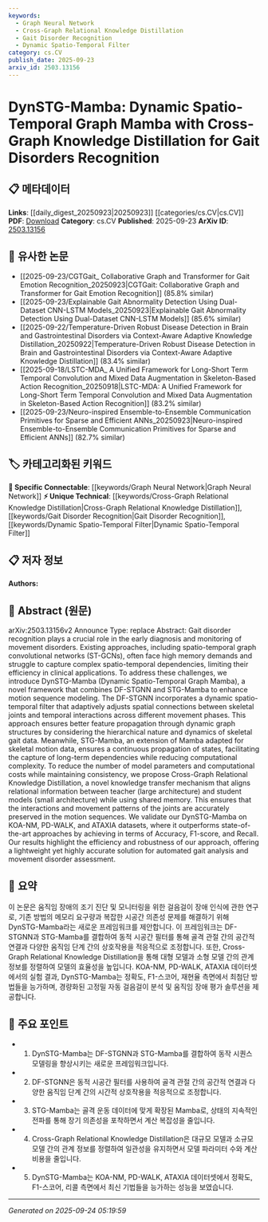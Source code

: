 ```yaml
---
keywords:
  - Graph Neural Network
  - Cross-Graph Relational Knowledge Distillation
  - Gait Disorder Recognition
  - Dynamic Spatio-Temporal Filter
category: cs.CV
publish_date: 2025-09-23
arxiv_id: 2503.13156
---
```


<!-- KEYWORD_LINKING_METADATA:
{
  "processed_timestamp": "2025-09-24T05:19:59.772610",
  "vocabulary_version": "1.0",
  "selected_keywords": [
    "Graph Neural Network",
    "Cross-Graph Relational Knowledge Distillation",
    "Gait Disorder Recognition",
    "Dynamic Spatio-Temporal Filter"
  ],
  "rejected_keywords": [],
  "similarity_scores": {
    "Graph Neural Network": 0.8,
    "Cross-Graph Relational Knowledge Distillation": 0.78,
    "Gait Disorder Recognition": 0.75,
    "Dynamic Spatio-Temporal Filter": 0.74
  },
  "extraction_method": "AI_prompt_based",
  "budget_applied": true,
  "candidates_json": {
    "candidates": [
      {
        "surface": "spatio-temporal graph convolutional networks",
        "canonical": "Graph Neural Network",
        "aliases": [
          "ST-GCN",
          "spatio-temporal GCN"
        ],
        "category": "specific_connectable",
        "rationale": "This term is directly related to Graph Neural Networks, which are crucial for modeling spatio-temporal data.",
        "novelty_score": 0.45,
        "connectivity_score": 0.85,
        "specificity_score": 0.78,
        "link_intent_score": 0.8
      },
      {
        "surface": "Cross-Graph Relational Knowledge Distillation",
        "canonical": "Cross-Graph Relational Knowledge Distillation",
        "aliases": [
          "CGRKD"
        ],
        "category": "unique_technical",
        "rationale": "This is a novel technique introduced in the paper, enhancing knowledge transfer between models.",
        "novelty_score": 0.92,
        "connectivity_score": 0.65,
        "specificity_score": 0.88,
        "link_intent_score": 0.78
      },
      {
        "surface": "gait disorder recognition",
        "canonical": "Gait Disorder Recognition",
        "aliases": [
          "gait analysis",
          "movement disorder assessment"
        ],
        "category": "unique_technical",
        "rationale": "This is a specific application area of the proposed framework, linking to medical and clinical research.",
        "novelty_score": 0.68,
        "connectivity_score": 0.72,
        "specificity_score": 0.81,
        "link_intent_score": 0.75
      },
      {
        "surface": "dynamic spatio-temporal filter",
        "canonical": "Dynamic Spatio-Temporal Filter",
        "aliases": [
          "DSTF"
        ],
        "category": "unique_technical",
        "rationale": "This filter is a key component of the proposed model, enhancing feature propagation.",
        "novelty_score": 0.7,
        "connectivity_score": 0.68,
        "specificity_score": 0.79,
        "link_intent_score": 0.74
      }
    ],
    "ban_list_suggestions": [
      "motion sequence",
      "model parameters",
      "computational costs"
    ]
  },
  "decisions": [
    {
      "candidate_surface": "spatio-temporal graph convolutional networks",
      "resolved_canonical": "Graph Neural Network",
      "decision": "linked",
      "scores": {
        "novelty": 0.45,
        "connectivity": 0.85,
        "specificity": 0.78,
        "link_intent": 0.8
      }
    },
    {
      "candidate_surface": "Cross-Graph Relational Knowledge Distillation",
      "resolved_canonical": "Cross-Graph Relational Knowledge Distillation",
      "decision": "linked",
      "scores": {
        "novelty": 0.92,
        "connectivity": 0.65,
        "specificity": 0.88,
        "link_intent": 0.78
      }
    },
    {
      "candidate_surface": "gait disorder recognition",
      "resolved_canonical": "Gait Disorder Recognition",
      "decision": "linked",
      "scores": {
        "novelty": 0.68,
        "connectivity": 0.72,
        "specificity": 0.81,
        "link_intent": 0.75
      }
    },
    {
      "candidate_surface": "dynamic spatio-temporal filter",
      "resolved_canonical": "Dynamic Spatio-Temporal Filter",
      "decision": "linked",
      "scores": {
        "novelty": 0.7,
        "connectivity": 0.68,
        "specificity": 0.79,
        "link_intent": 0.74
      }
    }
  ]
}
-->

# DynSTG-Mamba: Dynamic Spatio-Temporal Graph Mamba with Cross-Graph Knowledge Distillation for Gait Disorders Recognition

## 📋 메타데이터

**Links**: [[daily_digest_20250923|20250923]] [[categories/cs.CV|cs.CV]]
**PDF**: [Download](https://arxiv.org/pdf/2503.13156.pdf)
**Category**: cs.CV
**Published**: 2025-09-23
**ArXiv ID**: [2503.13156](https://arxiv.org/abs/2503.13156)

## 🔗 유사한 논문
- [[2025-09-23/CGTGait_ Collaborative Graph and Transformer for Gait Emotion Recognition_20250923|CGTGait: Collaborative Graph and Transformer for Gait Emotion Recognition]] (85.8% similar)
- [[2025-09-23/Explainable Gait Abnormality Detection Using Dual-Dataset CNN-LSTM Models_20250923|Explainable Gait Abnormality Detection Using Dual-Dataset CNN-LSTM Models]] (85.6% similar)
- [[2025-09-22/Temperature-Driven Robust Disease Detection in Brain and Gastrointestinal Disorders via Context-Aware Adaptive Knowledge Distillation_20250922|Temperature-Driven Robust Disease Detection in Brain and Gastrointestinal Disorders via Context-Aware Adaptive Knowledge Distillation]] (83.4% similar)
- [[2025-09-18/LSTC-MDA_ A Unified Framework for Long-Short Term Temporal Convolution and Mixed Data Augmentation in Skeleton-Based Action Recognition_20250918|LSTC-MDA: A Unified Framework for Long-Short Term Temporal Convolution and Mixed Data Augmentation in Skeleton-Based Action Recognition]] (83.2% similar)
- [[2025-09-23/Neuro-inspired Ensemble-to-Ensemble Communication Primitives for Sparse and Efficient ANNs_20250923|Neuro-inspired Ensemble-to-Ensemble Communication Primitives for Sparse and Efficient ANNs]] (82.7% similar)

## 🏷️ 카테고리화된 키워드
**🔗 Specific Connectable**: [[keywords/Graph Neural Network|Graph Neural Network]]
**⚡ Unique Technical**: [[keywords/Cross-Graph Relational Knowledge Distillation|Cross-Graph Relational Knowledge Distillation]], [[keywords/Gait Disorder Recognition|Gait Disorder Recognition]], [[keywords/Dynamic Spatio-Temporal Filter|Dynamic Spatio-Temporal Filter]]

## 📋 저자 정보

**Authors:** 

## 📄 Abstract (원문)

arXiv:2503.13156v2 Announce Type: replace 
Abstract: Gait disorder recognition plays a crucial role in the early diagnosis and monitoring of movement disorders. Existing approaches, including spatio-temporal graph convolutional networks (ST-GCNs), often face high memory demands and struggle to capture complex spatio-temporal dependencies, limiting their efficiency in clinical applications. To address these challenges, we introduce DynSTG-Mamba (Dynamic Spatio-Temporal Graph Mamba), a novel framework that combines DF-STGNN and STG-Mamba to enhance motion sequence modeling. The DF-STGNN incorporates a dynamic spatio-temporal filter that adaptively adjusts spatial connections between skeletal joints and temporal interactions across different movement phases. This approach ensures better feature propagation through dynamic graph structures by considering the hierarchical nature and dynamics of skeletal gait data. Meanwhile, STG-Mamba, an extension of Mamba adapted for skeletal motion data, ensures a continuous propagation of states, facilitating the capture of long-term dependencies while reducing computational complexity. To reduce the number of model parameters and computational costs while maintaining consistency, we propose Cross-Graph Relational Knowledge Distillation, a novel knowledge transfer mechanism that aligns relational information between teacher (large architecture) and student models (small architecture) while using shared memory. This ensures that the interactions and movement patterns of the joints are accurately preserved in the motion sequences. We validate our DynSTG-Mamba on KOA-NM, PD-WALK, and ATAXIA datasets, where it outperforms state-of-the-art approaches by achieving in terms of Accuracy, F1-score, and Recall. Our results highlight the efficiency and robustness of our approach, offering a lightweight yet highly accurate solution for automated gait analysis and movement disorder assessment.

## 📝 요약

이 논문은 움직임 장애의 조기 진단 및 모니터링을 위한 걸음걸이 장애 인식에 관한 연구로, 기존 방법의 메모리 요구량과 복잡한 시공간 의존성 문제를 해결하기 위해 DynSTG-Mamba라는 새로운 프레임워크를 제안합니다. 이 프레임워크는 DF-STGNN과 STG-Mamba를 결합하여 동적 시공간 필터를 통해 골격 관절 간의 공간적 연결과 다양한 움직임 단계 간의 상호작용을 적응적으로 조정합니다. 또한, Cross-Graph Relational Knowledge Distillation을 통해 대형 모델과 소형 모델 간의 관계 정보를 정렬하여 모델의 효율성을 높입니다. KOA-NM, PD-WALK, ATAXIA 데이터셋에서의 실험 결과, DynSTG-Mamba는 정확도, F1-스코어, 재현율 측면에서 최첨단 방법들을 능가하며, 경량화된 고정밀 자동 걸음걸이 분석 및 움직임 장애 평가 솔루션을 제공합니다.

## 🎯 주요 포인트

- 1. DynSTG-Mamba는 DF-STGNN과 STG-Mamba를 결합하여 동작 시퀀스 모델링을 향상시키는 새로운 프레임워크입니다.
- 2. DF-STGNN은 동적 시공간 필터를 사용하여 골격 관절 간의 공간적 연결과 다양한 움직임 단계 간의 시간적 상호작용을 적응적으로 조정합니다.
- 3. STG-Mamba는 골격 운동 데이터에 맞게 확장된 Mamba로, 상태의 지속적인 전파를 통해 장기 의존성을 포착하면서 계산 복잡성을 줄입니다.
- 4. Cross-Graph Relational Knowledge Distillation은 대규모 모델과 소규모 모델 간의 관계 정보를 정렬하여 일관성을 유지하면서 모델 파라미터 수와 계산 비용을 줄입니다.
- 5. DynSTG-Mamba는 KOA-NM, PD-WALK, ATAXIA 데이터셋에서 정확도, F1-스코어, 리콜 측면에서 최신 기법들을 능가하는 성능을 보였습니다.


---

*Generated on 2025-09-24 05:19:59*
